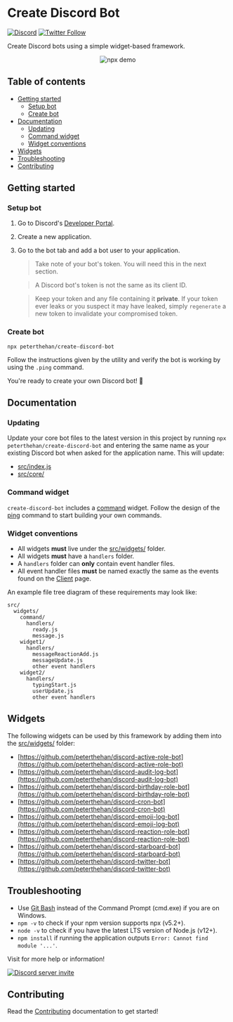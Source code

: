 # Create Discord Bot

[![Discord](https://discord.com/api/guilds/258167954913361930/embed.png)](https://discord.gg/WjEFnzC) [![Twitter Follow](https://img.shields.io/twitter/follow/peterthehan.svg?style=social)](https://twitter.com/peterthehan)

Create Discord bots using a simple widget-based framework.

<div align="center">
  <img src="https://raw.githubusercontent.com/peterthehan/assets/master/repositories/create-discord-bot/npx-demo.gif" title="npx demo" alt="npx demo" />
</div>

## Table of contents

- [Getting started](#getting-started)
  - [Setup bot](#setup-bot)
  - [Create bot](#create-bot)
- [Documentation](#documentation)
  - [Updating](#updating)
  - [Command widget](#command-widget)
  - [Widget conventions](#widget-conventions)
- [Widgets](#widgets)
- [Troubleshooting](#troubleshooting)
- [Contributing](#contributing)

## Getting started

### Setup bot

1. Go to Discord's [Developer Portal](https://discord.com/developers/applications).
2. Create a new application.
3. Go to the bot tab and add a bot user to your application.

   > Take note of your bot's token. You will need this in the next section.

   > A Discord bot's token is not the same as its client ID.

   > Keep your token and any file containing it **private**. If your token ever leaks or you suspect it may have leaked, simply `regenerate` a new token to invalidate your compromised token.

### Create bot

```
npx peterthehan/create-discord-bot
```

Follow the instructions given by the utility and verify the bot is working by using the `.ping` command.

You're ready to create your own Discord bot! 🎉

## Documentation

### Updating

Update your core bot files to the latest version in this project by running `npx peterthehan/create-discord-bot` and entering the same name as your existing Discord bot when asked for the application name. This will update:

- [src/index.js](./app/src/index.js)
- [src/core/](./app/src/core)

### Command widget

`create-discord-bot` includes a [command](./app/src/widgets/command) widget. Follow the design of the [ping](./app/src/widgets/command/commands/ping.js) command to start building your own commands.

### Widget conventions

- All widgets **must** live under the [src/widgets/](./app/src/widgets) folder.
- All widgets **must** have a `handlers` folder.
- A `handlers` folder can **only** contain event handler files.
- All event handler files **must** be named exactly the same as the events found on the [Client](https://discord.js.org/#/docs/main/master/class/Client) page.

An example file tree diagram of these requirements may look like:

```
src/
  widgets/
    command/
      handlers/
        ready.js
        message.js
    widget1/
      handlers/
        messageReactionAdd.js
        messageUpdate.js
        other event handlers
    widget2/
      handlers/
        typingStart.js
        userUpdate.js
        other event handlers
```

## Widgets

The following widgets can be used by this framework by adding them into the [src/widgets/](./app/src/widgets) folder:

- [https://github.com/peterthehan/discord-active-role-bot](https://github.com/peterthehan/discord-active-role-bot)
- [https://github.com/peterthehan/discord-audit-log-bot](https://github.com/peterthehan/discord-audit-log-bot)
- [https://github.com/peterthehan/discord-birthday-role-bot](https://github.com/peterthehan/discord-birthday-role-bot)
- [https://github.com/peterthehan/discord-cron-bot](https://github.com/peterthehan/discord-cron-bot)
- [https://github.com/peterthehan/discord-emoji-log-bot](https://github.com/peterthehan/discord-emoji-log-bot)
- [https://github.com/peterthehan/discord-reaction-role-bot](https://github.com/peterthehan/discord-reaction-role-bot)
- [https://github.com/peterthehan/discord-starboard-bot](https://github.com/peterthehan/discord-starboard-bot)
- [https://github.com/peterthehan/discord-twitter-bot](https://github.com/peterthehan/discord-twitter-bot)

## Troubleshooting

- Use [Git Bash](https://git-scm.com/downloads) instead of the Command Prompt (cmd.exe) if you are on Windows.
- `npm -v` to check if your npm version supports npx (v5.2+).
- `node -v` to check if you have the latest LTS version of Node.js (v12+).
- `npm install` if running the application outputs `Error: Cannot find module '...'`.

Visit for more help or information!

<a href="https://discord.gg/WjEFnzC">
  <img src="https://discord.com/api/guilds/258167954913361930/embed.png?style=banner2" title="Discord server invite" alt="Discord server invite" />
</a>

## Contributing

Read the [Contributing](./CONTRIBUTING.md) documentation to get started!
